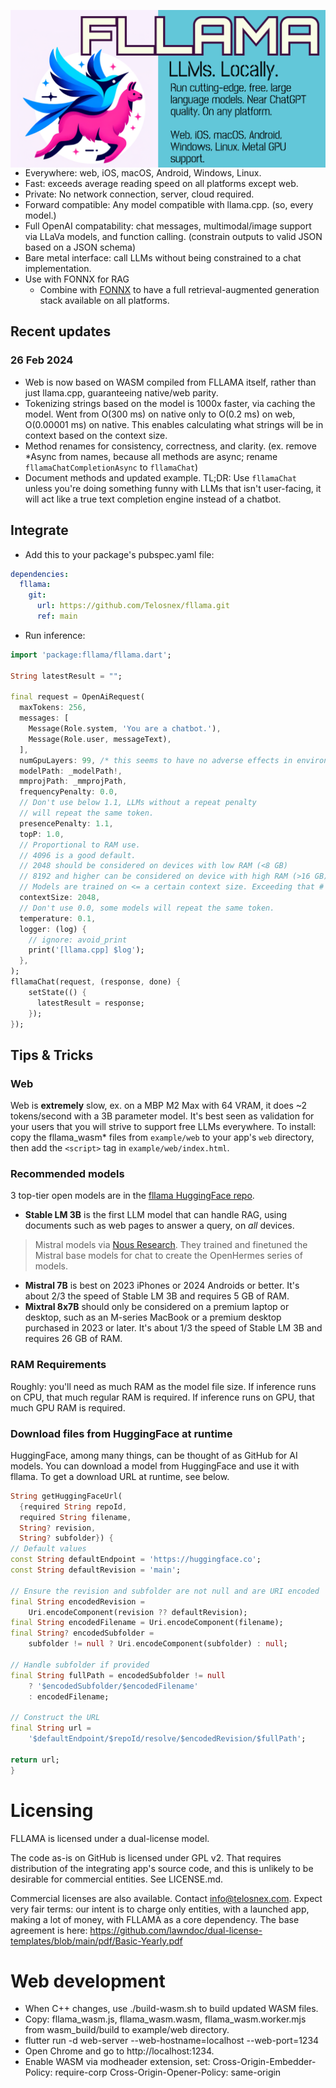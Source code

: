 <img src="fllama_header.png"
     alt="fllama image header, bird like Flutter mascot riding a llama. Text reads: FLLAMA. Run cutting-edge, free, large language models. Near ChatGPT quality. On any platform.
     iOS, macOS, Android, Windows, Linux, and Web. Metal GPU support."
     style="float: left; margin-right: 0px;" />

- Everywhere: web, iOS, macOS, Android, Windows, Linux.
- Fast: exceeds average reading speed on all platforms except web.
- Private: No network connection, server, cloud required.
- Forward compatible: Any model compatible with llama.cpp. (so, every model.)
- Full OpenAI compatability: chat messages, multimodal/image support via LLaVa models, and function calling. (constrain outputs to valid JSON based on a JSON schema) 
- Bare metal interface: call LLMs without being constrained to a chat implementation.
- Use with FONNX for RAG
  - Combine with [FONNX](https://github.com/Telosnex/fonnx) to have a full retrieval-augmented generation stack available on all platforms.

## Recent updates
### 26 Feb 2024
- Web is now based on WASM compiled from FLLAMA itself, rather than just llama.cpp, guaranteeing native/web parity.
- Tokenizing strings based on the model is 1000x faster, via caching the model. Went from O(300 ms) on native only to O(0.2 ms) on web, O(0.00001 ms) on native. This enables calculating what strings will be in context based on the context size.
- Method renames for consistency, correctness, and clarity. (ex. remove *Async from names, because all methods are async; rename `fllamaChatCompletionAsync` to `fllamaChat`)
- Document methods and updated example. TL;DR: Use `fllamaChat` unless you're doing something funny with LLMs that isn't user-facing, it will act like a true text completion engine instead of a chatbot.

## Integrate
- Add this to your package's pubspec.yaml file:
```yaml
dependencies:
  fllama:
    git:
      url: https://github.com/Telosnex/fllama.git
      ref: main
```
- Run inference:
```dart
import 'package:fllama/fllama.dart';

String latestResult = "";

final request = OpenAiRequest(
  maxTokens: 256,
  messages: [
    Message(Role.system, 'You are a chatbot.'),
    Message(Role.user, messageText),
  ],
  numGpuLayers: 99, /* this seems to have no adverse effects in environments w/o GPU support, ex. Android and web */
  modelPath: _modelPath!,
  mmprojPath: _mmprojPath,
  frequencyPenalty: 0.0,
  // Don't use below 1.1, LLMs without a repeat penalty
  // will repeat the same token.
  presencePenalty: 1.1,
  topP: 1.0,
  // Proportional to RAM use. 
  // 4096 is a good default. 
  // 2048 should be considered on devices with low RAM (<8 GB)
  // 8192 and higher can be considered on device with high RAM (>16 GB)
  // Models are trained on <= a certain context size. Exceeding that # can/will lead to completely incoherent output.
  contextSize: 2048,
  // Don't use 0.0, some models will repeat the same token.
  temperature: 0.1,
  logger: (log) {
    // ignore: avoid_print
    print('[llama.cpp] $log');
  },
);
fllamaChat(request, (response, done) {
    setState(() {
      latestResult = response;
    });
});
```
## Tips & Tricks
### Web
  Web is __extremely__ slow, ex. on a MBP M2 Max with 64 VRAM, it does ~2 tokens/second with a 3B parameter model. It's best seen as validation for your users that you will strive to support free LLMs everywhere.
  To install: copy the fllama_wasm* files from `example/web` to your app's `web` directory, then add the `<script>` tag in `example/web/index.html`.
### Recommended models
  3 top-tier open models are in the [fllama HuggingFace repo](https://huggingface.co/telosnex/fllama/tree/main).
  - __Stable LM 3B__ is the first LLM model that can handle RAG, using documents such as web pages to answer a query, on *all* devices. 
  > Mistral models via [Nous Research](https://nousresearch.com/).
    They trained and finetuned the Mistral base models for chat to create the OpenHermes series of models.
  - __Mistral 7B__ is best on 2023 iPhones or 2024 Androids or better.
    It's about 2/3 the speed of Stable LM 3B and requires 5 GB of RAM.
  - __Mixtral 8x7B__ should only be considered on a premium laptop or desktop,
    such as an M-series MacBook or a premium desktop purchased in 2023
    or later. It's about 1/3 the speed of Stable LM 3B and requires 
    26 GB of RAM.
### RAM Requirements
  Roughly: you'll need as much RAM as the model file size.
  If inference runs on CPU, that much regular RAM is required.
  If inference runs on GPU, that much GPU RAM is required.
### Download files from HuggingFace at runtime
  HuggingFace, among many things, can be thought of as GitHub for AI models.
  You can download a model from HuggingFace and use it with fllama.
  To get a download URL at runtime, see below.
  ```dart
  String getHuggingFaceUrl(
    {required String repoId,
    required String filename,
    String? revision,
    String? subfolder}) {
  // Default values
  const String defaultEndpoint = 'https://huggingface.co';
  const String defaultRevision = 'main';

  // Ensure the revision and subfolder are not null and are URI encoded
  final String encodedRevision =
      Uri.encodeComponent(revision ?? defaultRevision);
  final String encodedFilename = Uri.encodeComponent(filename);
  final String? encodedSubfolder =
      subfolder != null ? Uri.encodeComponent(subfolder) : null;

  // Handle subfolder if provided
  final String fullPath = encodedSubfolder != null
      ? '$encodedSubfolder/$encodedFilename'
      : encodedFilename;

  // Construct the URL
  final String url =
      '$defaultEndpoint/$repoId/resolve/$encodedRevision/$fullPath';

  return url;
}
```

# Licensing

FLLAMA is licensed under a dual-license model.

The code as-is on GitHub is licensed under GPL v2. That requires distribution of the integrating app's source code, and this is unlikely to be desirable for commercial entities. See LICENSE.md.

Commercial licenses are also available. Contact info@telosnex.com. Expect very fair terms: our intent is to charge only entities, with a launched app, making a lot of money, with FLLAMA as a core dependency. The base agreement is here: https://github.com/lawndoc/dual-license-templates/blob/main/pdf/Basic-Yearly.pdf

# Web development
- When C++ changes, use ./build-wasm.sh to build updated WASM files.
- Copy: fllama_wasm.js, fllama_wasm.wasm, fllama_wasm.worker.mjs from wasm_build/build to example/web directory.
- flutter run -d web-server --web-hostname=localhost --web-port=1234
- Open Chrome and go to http://localhost:1234.
- Enable WASM via modheader extension, set:
Cross-Origin-Embedder-Policy: require-corp
Cross-Origin-Opener-Policy: same-origin
